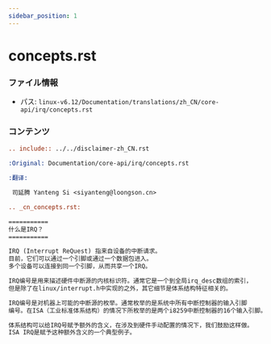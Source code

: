 ```yaml
---
sidebar_position: 1
---
```

# concepts.rst

### ファイル情報

- パス: `linux-v6.12/Documentation/translations/zh_CN/core-api/irq/concepts.rst`

### コンテンツ

```rst
.. include:: ../../disclaimer-zh_CN.rst

:Original: Documentation/core-api/irq/concepts.rst

:翻译:

 司延腾 Yanteng Si <siyanteng@loongson.cn>

.. _cn_concepts.rst:

===========
什么是IRQ？
===========

IRQ (Interrupt ReQuest) 指来自设备的中断请求。
目前，它们可以通过一个引脚或通过一个数据包进入。
多个设备可以连接到同一个引脚，从而共享一个IRQ。

IRQ编号是用来描述硬件中断源的内核标识符。通常它是一个到全局irq_desc数组的索引，
但是除了在linux/interrupt.h中实现的之外，其它细节是体系结构特征相关的。

IRQ编号是对机器上可能的中断源的枚举。通常枚举的是系统中所有中断控制器的输入引脚
编号。在ISA（工业标准体系结构）的情况下所枚举的是两个i8259中断控制器的16个输入引脚。

体系结构可以给IRQ号赋予额外的含义，在涉及到硬件手动配置的情况下，我们鼓励这样做。
ISA IRQ是赋予这种额外含义的一个典型例子。

```
